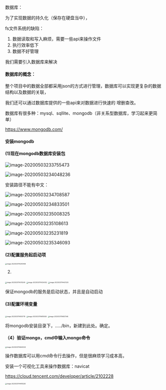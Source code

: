 数据库：

为了实现数据的持久化（保存在硬盘当中），

fs文件系统的缺陷：

1. 数据读取和写入麻烦，需要一些api来操作文件
2. 执行效率低下
3. 数据不好管理

我们需要引入数据库来解决

#### 数据库的概念：

整个项目中的数据全部都采用json的方式进行管理，数据库可以实现更复杂的数据结构以及数据的关联，

我们还可以通过数据库提供的一些api来对数据进行快速的 增删查改。

数据库有很多种：mysql、sqllite、mongodb（非关系型数据库，学习起来更简单）

https://www.mongodb.com/

#### 安装mongodb

#### (1)现在mongodb数据库安装包

![image-20200503233755473](https://woniumd.oss-cn-hangzhou.aliyuncs.com/web/zhangxiao/202303292116799.png)

![image-20200503234048236](https://woniumd.oss-cn-hangzhou.aliyuncs.com/web/zhangxiao/202303292116914.png)

安装路径不能有中文：

![image-20200503234708587](https://woniumd.oss-cn-hangzhou.aliyuncs.com/web/zhangxiao/202303292116048.png)

![image-20200503234833501](https://woniumd.oss-cn-hangzhou.aliyuncs.com/web/zhangxiao/202303292116264.png)

![image-20200503235008325](https://woniumd.oss-cn-hangzhou.aliyuncs.com/web/zhangxiao/202303292116307.png)

![image-20200503235108613](https://woniumd.oss-cn-hangzhou.aliyuncs.com/web/zhangxiao/202303292116447.png)

![image-20200503235231819](https://woniumd.oss-cn-hangzhou.aliyuncs.com/web/zhangxiao/202303292116533.png)

![image-20200503235346093](https://woniumd.oss-cn-hangzhou.aliyuncs.com/web/zhangxiao/202303292116686.png)

#### (2)配置服务起启动项



<img src="C:\Users\douyaJ\AppData\Roaming\Typora\typora-user-images\image-20230331114240499.png" alt="image-20230331114240499" style="zoom:33%;" />

2.

<img src="C:\Users\douyaJ\AppData\Roaming\Typora\typora-user-images\image-20230331114315245.png" alt="image-20230331114315245" style="zoom:33%;" />

<img src="C:\Users\douyaJ\AppData\Roaming\Typora\typora-user-images\image-20230331114334352.png" alt="image-20230331114334352" style="zoom:33%;" />

<img src="C:\Users\douyaJ\AppData\Roaming\Typora\typora-user-images\image-20230331114421335.png" alt="image-20230331114421335" style="zoom:33%;" />

保证mongodb的服务是启动状态，并且是自动启动

#### (3)配置环境变量

<img src="C:\Users\douyaJ\AppData\Roaming\Typora\typora-user-images\image-20230331114555719.png" alt="image-20230331114555719" style="zoom:33%;" />

<img src="C:\Users\douyaJ\AppData\Roaming\Typora\typora-user-images\image-20230331114615838.png" alt="image-20230331114615838" style="zoom:33%;" />

<img src="C:\Users\douyaJ\AppData\Roaming\Typora\typora-user-images\image-20230331114657346.png" alt="image-20230331114657346" style="zoom:33%;" />

将mongodb安装目录下，...../bin，新建到此处。确定。

#### （4）验证mongo，cmd中输入mongo命令

<img src="C:\Users\douyaJ\AppData\Roaming\Typora\typora-user-images\image-20230331114840330.png" alt="image-20230331114840330" style="zoom:33%;" />

操作数据库可以用cmd命令行去操作，但是很麻烦学习成本高，

安装一个可视化工具来操作数据库：navicat

https://cloud.tencent.com/developer/article/2102228

<img src="C:\Users\douyaJ\AppData\Roaming\Typora\typora-user-images\image-20230331144915293.png" alt="image-20230331144915293" style="zoom:33%;" />